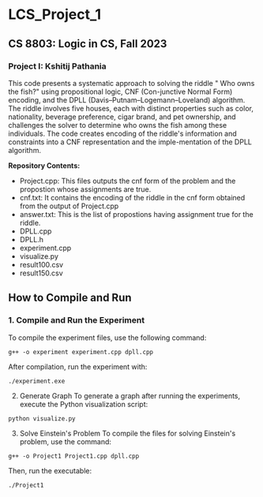# LCS_Project_1
## CS 8803: Logic in CS, Fall 2023
### Project I: Kshitij Pathania

This code presents a systematic approach to solving the riddle " Who owns the fish?" using propositional logic, CNF (Con-junctive Normal Form) encoding, and the DPLL (Davis–Putnam–Logemann–Loveland) algorithm. The riddle involves five houses, each with distinct properties such as color, nationality, beverage preference, cigar brand, and pet ownership, and challenges the solver to determine who owns the fish among these individuals. The code creates encoding of the riddle's information and constraints into a CNF representation and the imple-mentation of the DPLL algorithm. 

**Repository Contents:**
- Project.cpp: This files outputs the cnf form of the problem and the propostion whose assignments are true.
- cnf.txt: It contains the encoding of the riddle in the cnf form obtained from the output of Project.cpp
- answer.txt: This is the list of propostions having assignment true for the riddle.
- DPLL.cpp
- DPLL.h
- experiment.cpp
- visualize.py
- result100.csv
- result150.csv

## How to Compile and Run

### 1. Compile and Run the Experiment

To compile the experiment files, use the following command:

```g++ -o experiment experiment.cpp dpll.cpp ```

After compilation, run the experiment with:

```./experiment.exe ```

2. Generate Graph
To generate a graph after running the experiments, execute the Python visualization script:

```python visualize.py```

3. Solve Einstein's Problem
To compile the files for solving Einstein's problem, use the command:

```g++ -o Project1 Project1.cpp dpll.cpp```

Then, run the executable:

```./Project1```
